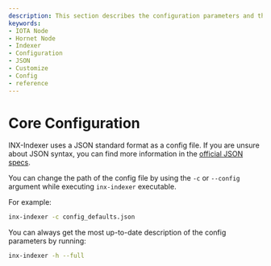 ```yaml
---
description: This section describes the configuration parameters and their types for INX-Indexer.
keywords:
- IOTA Node 
- Hornet Node
- Indexer
- Configuration
- JSON
- Customize
- Config
- reference
---
```



# Core Configuration

INX-Indexer uses a JSON standard format as a config file. If you are unsure about JSON syntax, you can find more information in the [official JSON specs](https://www.json.org).

You can change the path of the config file by using the `-c` or `--config` argument while executing `inx-indexer` executable.

For example:
```bash
inx-indexer -c config_defaults.json
```

You can always get the most up-to-date description of the config parameters by running:

```bash
inx-indexer -h --full
```

